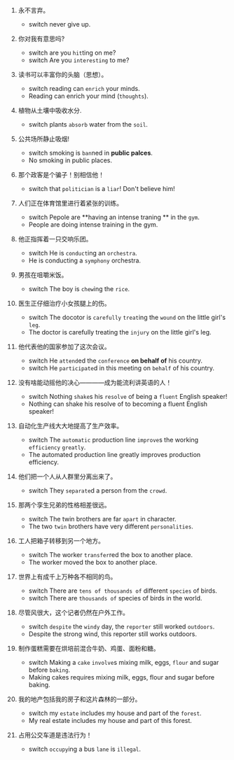 
1. 永不言弃。
    - <span class="switch">switch</span> <span class="en">never give up.</span>

2. 你对我有意思吗?
    - <span class="switch">switch</span> <span class="en">are you `hit`ting on me?</span>
    - <span class="switch">switch</span> <span class="en">Are you `interesting` to me?</span>

3. 读书可以丰富你的头脑（思想）。
    - <span class="switch">switch</span> <span class="en">reading can `enrich` your minds.</span>
    - <span class="en">Reading can enrich your mind (`thoughts`).</span>

4. 植物从土壤中吸收水分.
    - <span class="switch">switch</span> <span class="en">plants `absorb` water from the `soil`.</span>

5. 公共场所静止吸烟!
    - <span class="switch">switch</span> <span class="en">smoking is `ban`ned in **public palces**.</span>
    - <span class="en">No smoking in public places.</span>

6. 那个政客是个骗子！别相信他！
    - <span class="switch">switch</span> <span class="en">that `politician` is a `liar`! Don't believe him!</span>

7. 人们正在体育馆里进行着紧张的训练。
    - <span class="switch">switch</span> <span class="en">Pepole are **having an intense traning ** in the `gym`.</span>
    - <span class="en">People are doing intense training in the gym.</span>

8. 他正指挥着一只交响乐团。
    - <span class="switch">switch</span> <span class="en">He is `conduct`ing an `orchestra`.</span>
    - <span class="en">He is conducting a `symphony` orchestra.</span>

9. 男孩在咀嚼米饭。
    - <span class="switch">switch</span> <span class="en">The boy is `chew`ing the `rice`.</span>

10. 医生正仔细治疗小女孩腿上的伤。
    - <span class="switch">switch</span> <span class="en">The docotor is `carefully` `treat`ing the `wound` on the little girl's `leg`.</span>
    - <span class="en">The doctor is carefully treating the `injury` on the little girl's leg.</span>

11. 他代表他的国家参加了这次会议。
    - <span class="switch">switch</span> <span class="en">He `attend`ed the `conference` **on behalf of** his country.</span>
    - <span class="switch">switch</span> <span class="en">He `participate`d in this meeting on `behalf` of his country.</span>

12. 没有啥能动摇他的决心————成为能流利讲英语的人！
    - <span class="switch">switch</span> <span class="en">Nothing `shake`s his `resolve` of being a `fluent` English speaker!</span>
    - <span class="en">Nothing can shake his resolve of to becoming a fluent English speaker!</span>

13. 自动化生产线大大地提高了生产效率。
    - <span class="switch">switch</span> <span class="en">The `automatic` production line `improve`s the working `efficiency` `greatly`.</span>
    - <span class="en">The automated production line greatly improves production efficiency.</span>

14. 他们把一个人从人群里分离出来了。
    - <span class="switch">switch</span> <span class="en">They `separate`d a person from the `crowd`.</span>

15. 那两个孪生兄弟的性格相差很远。
    - <span class="switch">switch</span> <span class="en">The twin brothers are far `apart` in character.</span>
    - <span class="en">The two `twin` brothers have very different `personalities`.</span>

16. 工人把箱子转移到另一个地方。
    - <span class="switch">switch</span> <span class="en">The worker `transfer`red the box to another place.</span>
    - <span class="en">The worker moved the box to another place.</span>

17. 世界上有成千上万种各不相同的鸟。
    - <span class="switch">switch</span> <span class="en">There are `tens of thousands of` different `species` of birds.</span>
    - <span class="switch">switch</span> <span class="en">There are `thousands of` species of birds in the world.</span>

18. 尽管风很大，这个记者仍然在户外工作。
    - <span class="switch">switch</span> <span class="en">`despite` the `windy` day, the `reporter` still worked `outdoors`.</span>
    - <span class="en">Despite the strong wind, this reporter still works outdoors.</span>

19. 制作蛋糕需要在烘培前混合牛奶、鸡蛋、面粉和糖。
    - <span class="switch">switch</span> <span class="en">Making a `cake` `involve`s mixing milk, eggs, `flour` and sugar before `baking`.</span>
    - <span class="en">Making cakes requires mixing milk, eggs, flour and sugar before baking.</span>

20. 我的地产包括我的房子和这片森林的一部分。
    - <span class="switch">switch</span> <span class="en">my `estate` includes my house and part of the `forest`.</span>
    - <span class="en">My real estate includes my house and part of this forest.</span>

21. 占用公交车道是违法行为！
    - <span class="switch">switch</span> <span class="en"> `occupy`ing a bus `lane` is `illegal`.</span>

<script>
$('span.switch').on( 'click', function() {
    var that = $(this).next('span');
    if ( that.is(":visible") ) {
        that.hide();
    } else {
        that.show();
    }
} );
$('span.en').each( function(i, e) {
   $(this).hide();
} );
</script>
